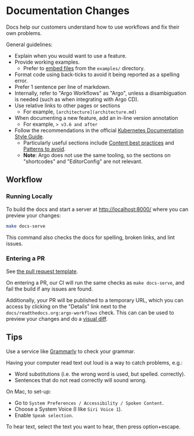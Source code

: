 # Documentation Changes

Docs help our customers understand how to use workflows and fix their own problems.

General guidelines:

* Explain when you would want to use a feature.
* Provide working examples.
    * Prefer to [embed files](https://squidfunk.github.io/mkdocs-material/reference/code-blocks/#embedding-external-files) from the `examples/` directory.
* Format code using back-ticks to avoid it being reported as a spelling error.
* Prefer 1 sentence per line of markdown.
* Internally, refer to "Argo Workflows" as "Argo", unless a disambiguation is needed (such as when integrating with Argo CD).
* Use relative links to other pages or sections
    * For example, `[architecture](architecture.md)`
* When documenting a new feature, add an in-line version annotation
    * For example, `> v3.6 and after`
* Follow the recommendations in the official [Kubernetes Documentation Style Guide](https://kubernetes.io/docs/contribute/style/style-guide/).
    * Particularly useful sections include [Content best practices](https://kubernetes.io/docs/contribute/style/style-guide/#content-best-practices) and [Patterns to avoid](https://kubernetes.io/docs/contribute/style/style-guide/#patterns-to-avoid).
    * **Note**: Argo does not use the same tooling, so the sections on "shortcodes" and "EditorConfig" are not relevant.

## Workflow

### Running Locally

To build the docs and start a server at <http://localhost:8000/> where you can preview your changes:

```bash
make docs-serve
```

This command also checks the docs for spelling, broken links, and lint issues.

### Entering a PR

See [the pull request template](https://github.com/argoproj/argo-workflows/blob/main/.github/pull_request_template.md).

On entering a PR, our CI will run the same checks as `make docs-serve`, and fail the build if any issues are found.

Additionally, your PR will be published to a temporary URL, which you can access by clicking on the "Details" link next to the `docs/readthedocs.org:argo-workflows` check.
This can can be used to preview your changes and do a [visual diff](https://docs.readthedocs.com/platform/stable/visual-diff.html).

## Tips

Use a service like [Grammarly](https://www.grammarly.com) to check your grammar.

Having your computer read text out loud is a way to catch problems, e.g.:

* Word substitutions (i.e. the wrong word is used, but spelled.
correctly).
* Sentences that do not read correctly will sound wrong.

On Mac, to set-up:

* Go to `System Preferences / Accessibility / Spoken Content`.
* Choose a System Voice (I like `Siri Voice 1`).
* Enable `Speak selection`.

To hear text, select the text you want to hear, then press option+escape.
